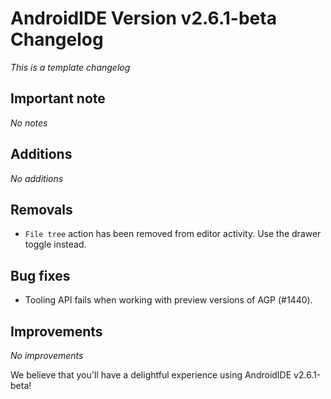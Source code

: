# AndroidIDE Version v2.6.1-beta Changelog

_This is a template changelog_

## Important note

_No notes_

## Additions

_No additions_

## Removals

- `File tree` action has been removed from editor activity. Use the drawer toggle instead.

## Bug fixes

- Tooling API fails when working with preview versions of AGP (#1440).

## Improvements

_No improvements_

We believe that you'll have a delightful experience using AndroidIDE v2.6.1-beta!
